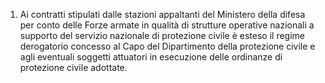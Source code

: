 1. Ai contratti stipulati dalle  stazioni  appaltanti  del  Ministero della difesa per conto delle Forze armate in  qualità  di  strutture operative nazionali a supporto del servizio nazionale  di  protezione civile  è  esteso  il  regime  derogatorio  concesso  al  Capo   del Dipartimento  della  protezione  civile  e  agli  eventuali  soggetti attuatori  in  esecuzione  delle  ordinanze  di   protezione   civile adottate. 